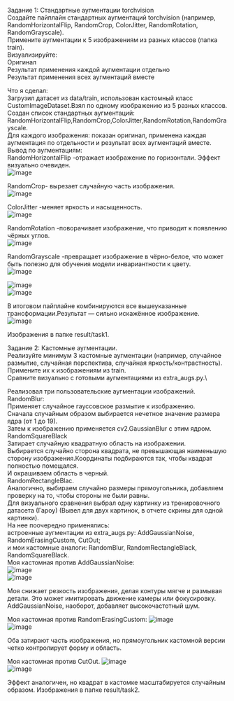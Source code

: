 Задание 1: Стандартные аугментации torchvision\
Создайте пайплайн стандартных аугментаций torchvision (например, RandomHorizontalFlip, RandomCrop, ColorJitter, RandomRotation, RandomGrayscale).\
Примените аугментации к 5 изображениям из разных классов (папка train).\
Визуализируйте:\
Оригинал\
Результат применения каждой аугментации отдельно\
Результат применения всех аугментаций вместе

Что я сделал:\
Загрузил датасет из data/train, использован кастомный класс CustomImageDataset.Взял по одному изображению из 5 разных классов.\
Создан список стандартных аугментаций: RandomHorizontalFlip,RandomCrop,ColorJitter,RandomRotation,RandomGrayscale.\
Для каждого изображения: показан оригинал, применена каждая аугментация по отдельности и результат всех аугментаций вместе.\
Вывод по аугментациям:\
RandomHorizontalFlip -отражает изображение по горизонтали. Эффект визуально очевиден.\
![image](https://github.com/user-attachments/assets/eb818f1c-88d8-4d35-9017-0b67a16c190f)

RandomCrop- вырезает случайную часть изображения.\
![image](https://github.com/user-attachments/assets/f7e474bc-d25c-4c07-8da0-0e001c27b485)

ColorJitter -меняет яркость и насыщенность.\
![image](https://github.com/user-attachments/assets/2038fd8b-4acd-43cb-85e0-73dba4144bb9)

RandomRotation -поворачивает изображение, что приводит к появлению чёрных углов.\
![image](https://github.com/user-attachments/assets/68bc6d53-f176-4357-96cd-df701843b2a8)

RandomGrayscale -превращает изображение в чёрно-белое, что может быть полезно для обучения модели инвариантности к цвету.\
![image](https://github.com/user-attachments/assets/d26765e0-2384-46b7-a948-c9d0f3a907c8)

![image](https://github.com/user-attachments/assets/3c12c903-ff6d-4ba1-a67c-9ec1e3a666e8)\
![image](https://github.com/user-attachments/assets/83aa2d9d-47db-48fe-b402-bbed31d7afdc)

В итоговом пайплайне комбинируются все вышеуказанные трансформации.Результат — сильно искажённое изображение.\
![image](https://github.com/user-attachments/assets/d82eef87-7c76-4abd-8187-79a0e206ce7c)

Изображения в папке result/task1.


Задание 2: Кастомные аугментации.\
Реализуйте минимум 3 кастомные аугментации (например, случайное размытие, случайная перспектива, случайная яркость/контрастность).\
Примените их к изображениям из train.\
Сравните визуально с готовыми аугментациями из extra_augs.py.\

Реализовал три пользовательские аугментации изображений.\
RandomBlur:\
Применяет случайное гауссовское размытие к изображению.\
Сначала случайным образом выбирается нечетное значение размера ядра (от 1 до 19).\
Затем к изображению применяется cv2.GaussianBlur с этим ядром.\
RandomSquareBlack\
Затирает случайную квадратную область на изображении.\
Выбирается случайно сторона квадрата, не превышающая наименьшую сторону изображения.Координаты подбираются так, чтобы квадрат полностью помещался.\
И окрашиваем область в черный.\
RandomRectangleBlac.\
Аналогично, выбираем случайно размеры прямоугольника, добавляем проверку на то, чтобы стороны не были равны.\
Для визуального сравнения выбрал одну картинку из тренировочного датасета (Гароу) (Вывел для двух картинок, в отчете скрины для одной картинки).\
На нее поочередно применялись:\
встроенные аугментации из extra_augs.py: AddGaussianNoise, RandomErasingCustom, CutOut;\
и мои кастомные аналоги: RandomBlur, RandomRectangleBlack, RandomSquareBlack.\
Моя кастомная против AddGaussianNoise:\
![image](https://github.com/user-attachments/assets/b1c3ea0c-f6a7-4191-9469-8b476e734502)\
![image](https://github.com/user-attachments/assets/67b4ec32-8615-42d0-96a3-878990573d33)

Моя снижает резкость изображения, делая контуры мягче и размывая детали. Это может имитировать движение камеры или фокусировку.
AddGaussianNoise, наоборот, добавляет высокочастотный шум.

Моя кастомная против RandomErasingCustom:
![image](https://github.com/user-attachments/assets/243681e7-0102-4402-8da3-37b890eb3d41)\
![image](https://github.com/user-attachments/assets/70406449-4b0c-4972-b8ec-caa85b0c2b6f)

Оба затирают часть изображения, но прямоугольник кастомной версии четко контролирует форму и область.

Моя кастомная против CutOut.
![image](https://github.com/user-attachments/assets/c7062c4e-e6ae-4a10-b80c-bb44fb80c197)\
![image](https://github.com/user-attachments/assets/2a77ef92-655e-429d-83e8-9d4c44ae464f)

Эффект аналогичен, но квадрат в кастомке масштабируется случайным образом.
Изображения в папке result/task2.

